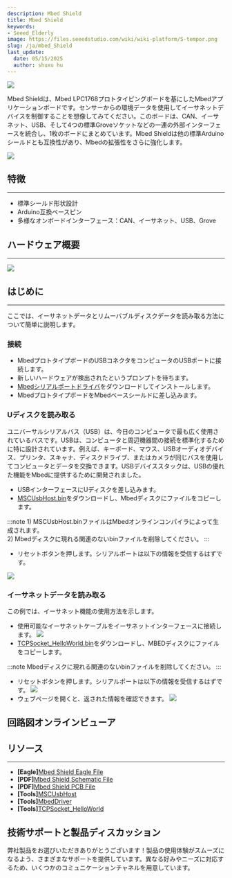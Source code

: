 ```yaml
---
description: Mbed Shield
title: Mbed Shield
keywords:
- Seeed_Elderly
image: https://files.seeedstudio.com/wiki/wiki-platform/S-tempor.png
slug: /ja/mbed_Shield
last_update:
  date: 05/15/2025
  author: shuxu hu
---
```



![](https://files.seeedstudio.com/wiki/mbed_Shield/img/Mbed_Shield_01.jpg)

Mbed Shieldは、Mbed LPC1768プロトタイピングボードを基にしたMbedアプリケーションボードです。センサーからの環境データを使用してイーサネットデバイスを制御することを想像してみてください。このボードは、CAN、イーサネット、USB、そして4つの標準Groveソケットなどの一連の外部インターフェースを統合し、1枚のボードにまとめています。Mbed Shieldは他の標準Arduinoシールドとも互換性があり、Mbedの拡張性をさらに強化します。

[![](https://files.seeedstudio.com/wiki/common/Get_One_Now_Banner.png)](https://www.seeedstudio.com/mbed-shield-p-1390.html?cPath=132_134)

## 特徴
---
* 標準シールド形状設計
* Arduino互換ベースピン
* 多様なオンボードインターフェース：CAN、イーサネット、USB、Grove

## ハードウェア概要
---
![](https://files.seeedstudio.com/wiki/mbed_Shield/img/mBed_Shield_Hardware_Overview.jpg)

## はじめに
---
ここでは、イーサネットデータとリムーバブルディスクデータを読み取る方法について簡単に説明します。

### 接続

- MbedプロトタイプボードのUSBコネクタをコンピュータのUSBポートに接続します。
- 新しいハードウェアが検出されたというプロンプトを待ちます。
- [Mbedシリアルポートドライバ](https://files.seeedstudio.com/wiki/mbed_Shield/res/MbedDriver.zip)をダウンロードしてインストールします。
- MbedプロトタイプボードをMbedベースシールドに差し込みます。

### Uディスクを読み取る

ユニバーサルシリアルバス（USB）は、今日のコンピュータで最も広く使用されているバスです。USBは、コンピュータと周辺機器間の接続を標準化するために特に設計されています。例えば、キーボード、マウス、USBオーディオデバイス、プリンタ、スキャナ、ディスクドライブ、またはカメラが同じバスを使用してコンピュータとデータを交換できます。USBデバイススタックは、USBの優れた機能をMbedに提供するために開発されました。

- USBインターフェースにUディスクを差し込みます。
- [MSCUsbHost.bin](https://files.seeedstudio.com/wiki/mbed_Shield/res/MSCUsbHost.zip)をダウンロードし、Mbedディスクにファイルをコピーします。

:::note
    1) MSCUsbHost.binファイルはMbedオンラインコンパイラによって生成されます。  
    2) Mbedディスクに現れる関連のないbinファイルを削除してください。
:::
- リセットボタンを押します。シリアルポートは以下の情報を受信するはずです。

![](https://files.seeedstudio.com/wiki/mbed_Shield/img/MSCUsbHost.jpg)

### イーサネットデータを読み取る

この例では、イーサネット機能の使用方法を示します。

- 使用可能なイーサネットケーブルをイーサネットインターフェースに接続します。
![](https://files.seeedstudio.com/wiki/mbed_Shield/img/Mbed_Shield1.jpg)
- [TCPSocket_HelloWorld.bin](https://files.seeedstudio.com/wiki/mbed_Shield/res/TCPSocket_HelloWorld.zip)をダウンロードし、MBEDディスクにファイルをコピーします。

:::note
    Mbedディスクに現れる関連のないbinファイルを削除してください。
:::
- リセットボタンを押します。シリアルポートは以下の情報を受信するはずです。
![](https://files.seeedstudio.com/wiki/mbed_Shield/img/Ethernet_Connector_Data.jpg)
- ウェブページを開くと、返された情報を確認できます。
![](https://files.seeedstudio.com/wiki/mbed_Shield/img/Mbed_Ethernet.jpg)

## 回路図オンラインビューア
<div className="altium-ecad-viewer" data-project-src="https://files.seeedstudio.com/wiki/mbed_Shield/res/Mbed_Shield_Eagle_File.zip" style={{borderRadius: '0px 0px 4px 4px', height: 500, borderStyle: 'solid', borderWidth: 1, borderColor: 'rgb(241, 241, 241)', overflow: 'hidden', maxWidth: 1280, maxHeight: 700, boxSizing: 'border-box'}}>
</div>

## リソース
---
- **[Eagle]**[Mbed Shield Eagle File](https://files.seeedstudio.com/wiki/mbed_Shield/res/Mbed_Shield_Eagle_File.zip)
- **[PDF]**[Mbed Shield Schematic File](https://files.seeedstudio.com/wiki/mbed_Shield/res/mbed%20shield%20v0.9b%20Sch.pdf)
- **[PDF]**[Mbed Shield PCB File](https://files.seeedstudio.com/wiki/mbed_Shield/res/mbed%20shield%20v0.9b%20PCB.pdf)
- **[Tools]**[MSCUsbHost](https://files.seeedstudio.com/wiki/mbed_Shield/res/MSCUsbHost.zip)
- **[Tools]**[MbedDriver](https://files.seeedstudio.com/wiki/mbed_Shield/res/MbedDriver.zip)
- **[Tools]**[TCPSocket_HelloWorld](https://files.seeedstudio.com/wiki/mbed_Shield/res/TCPSocket_HelloWorld.zip)

## 技術サポートと製品ディスカッション

弊社製品をお選びいただきありがとうございます！製品の使用体験がスムーズになるよう、さまざまなサポートを提供しています。異なる好みやニーズに対応するため、いくつかのコミュニケーションチャネルを用意しています。

<div class="button_tech_support_container">
<a href="https://forum.seeedstudio.com/" class="button_forum"></a> 
<a href="https://www.seeedstudio.com/contacts" class="button_email"></a>
</div>

<div class="button_tech_support_container">
<a href="https://discord.gg/eWkprNDMU7" class="button_discord"></a> 
<a href="https://github.com/Seeed-Studio/wiki-documents/discussions/69" class="button_discussion"></a>
</div>
